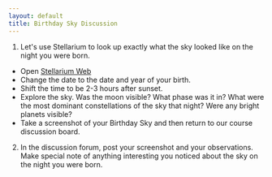 ```yaml
---
layout: default
title: Birthday Sky Discussion
---
```


1. Let's use Stellarium to look up exactly what the sky looked like on the night you were born. 
- Open [Stellarium Web](https://stellarium-web.org/)
- Change the date to the date and year of your birth.
-  Shift the time to be 2-3 hours after sunset.
- Explore the sky. Was the moon visible? What phase was it in? What were the most dominant constellations of the sky that night? Were any bright planets visible?
- Take a screenshot of your Birthday Sky and then return to our course discussion board.

2. In the discussion forum, post your screenshot and your observations. Make special note of anything interesting you noticed about the sky on the night you were born.  
